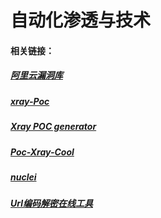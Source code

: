# 自动化渗透与技术


#### 相关链接：
##### [阿里云漏洞库](https://avd.aliyun.com/high-risk/list?page=4)
##### [xray-Poc](https://stack.chaitin.com/tool/detail/1036)
##### [Xray POC generator](https://stack.chaitin.com/tool/detail/96)
##### [Poc-Xray-Cool](https://poc.xray.cool)
##### [nuclei](https://github.com/projectdiscovery/nuclei/)
##### [Url编码解密在线工具](https://github.com/projectdiscovery/nuclei/)